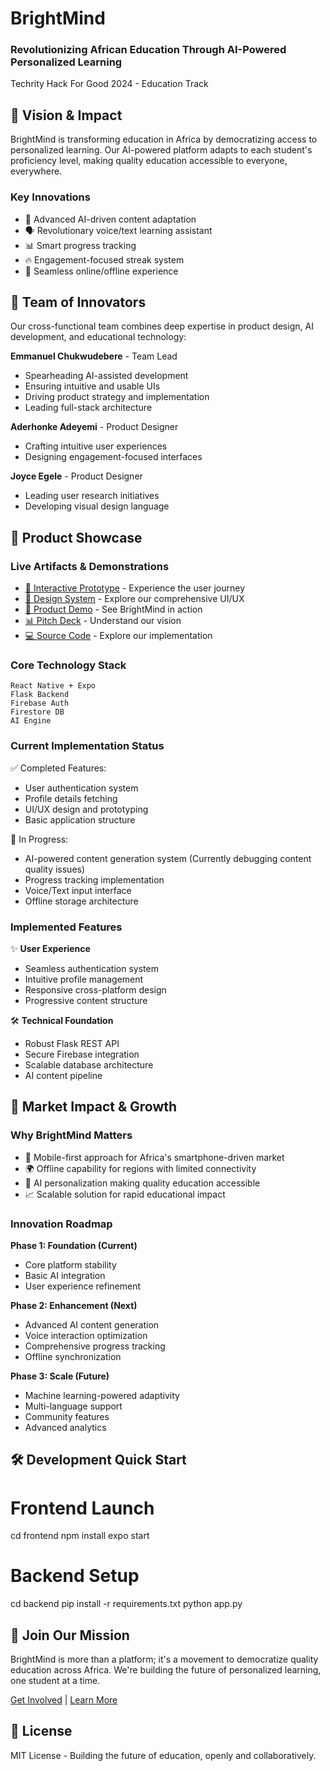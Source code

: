 # BrightMind 
### Revolutionizing African Education Through AI-Powered Personalized Learning
Techrity Hack For Good 2024 - Education Track

## 🎯 Vision & Impact
BrightMind is transforming education in Africa by democratizing access to personalized learning. Our AI-powered platform adapts to each student's proficiency level, making quality education accessible to everyone, everywhere.

### Key Innovations
- 🧠 Advanced AI-driven content adaptation
- 🗣️ Revolutionary voice/text learning assistant
- 📊 Smart progress tracking
- 🔥 Engagement-focused streak system
- 📱 Seamless online/offline experience

## 💪 Team of Innovators

Our cross-functional team combines deep expertise in product design, AI development, and educational technology:

**Emmanuel Chukwudebere** - Team Lead
- Spearheading AI-assisted development
- Ensuring intuitive and usable UIs
- Driving product strategy and implementation
- Leading full-stack architecture

**Aderhonke Adeyemi** - Product Designer
- Crafting intuitive user experiences
- Designing engagement-focused interfaces

**Joyce Egele** - Product Designer
- Leading user research initiatives
- Developing visual design language

## 🚀 Product Showcase

### Live Artifacts & Demonstrations
- [🎨 Interactive Prototype](https://www.figma.com/proto/tiTs1U0IpoFzfLz5ceG0en?node-id=1:145) - Experience the user journey
- [📱 Design System](https://www.figma.com/file/tiTs1U0IpoFzfLz5ceG0en?type=design) - Explore our comprehensive UI/UX
- [🎥 Product Demo](https://www.canva.com/design/DAGWoPN8oxw/6RTVt7NNFZpOtYiJVfHBOA/view) - See BrightMind in action
- [📊 Pitch Deck](https://www.canva.com/design/DAGVN1qwDz4/y7IZ0m2ZnAxRT4LKbabs9Q/view) - Understand our vision
- [💻 Source Code](https://github.com/Emmanuel-Chukwudebere/BrightMind) - Explore our implementation

### Core Technology Stack

    React Native + Expo
    Flask Backend
    Firebase Auth
    Firestore DB
    AI Engine


### Current Implementation Status

✅ Completed Features:
- User authentication system
- Profile details fetching
- UI/UX design and prototyping
- Basic application structure

🚧 In Progress:
- AI-powered content generation system (Currently debugging content quality issues)
- Progress tracking implementation
- Voice/Text input interface
- Offline storage architecture

### Implemented Features
✨ **User Experience**
- Seamless authentication system
- Intuitive profile management
- Responsive cross-platform design
- Progressive content structure

🛠️ **Technical Foundation**
- Robust Flask REST API
- Secure Firebase integration
- Scalable database architecture
- AI content pipeline

## 🌟 Market Impact & Growth

### Why BrightMind Matters
- 📱 Mobile-first approach for Africa's smartphone-driven market
- 🌍 Offline capability for regions with limited connectivity
- 🤖 AI personalization making quality education accessible
- 📈 Scalable solution for rapid educational impact

### Innovation Roadmap

**Phase 1: Foundation (Current)**
- Core platform stability
- Basic AI integration
- User experience refinement

**Phase 2: Enhancement (Next)**
- Advanced AI content generation
- Voice interaction optimization
- Comprehensive progress tracking
- Offline synchronization

**Phase 3: Scale (Future)**
- Machine learning-powered adaptivity
- Multi-language support
- Community features
- Advanced analytics

## 🛠️ Development Quick Start

# Frontend Launch
cd frontend
npm install
expo start

# Backend Setup
cd backend
pip install -r requirements.txt
python app.py


## 🤝 Join Our Mission
BrightMind is more than a platform; it's a movement to democratize quality education across Africa. We're building the future of personalized learning, one student at a time.

[Get Involved](https://github.com/Emmanuel-Chukwudebere/BrightMind) | [Learn More](https://forms.gle/FHwSGnutjyT3so3m8)

## 📜 License
MIT License - Building the future of education, openly and collaboratively.
